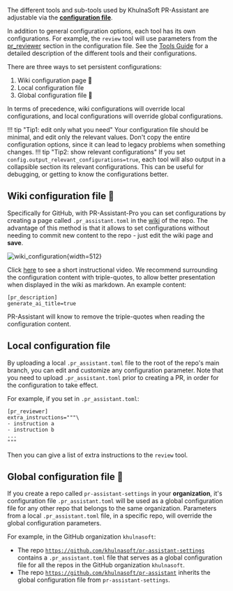The different tools and sub-tools used by KhulnaSoft PR-Assistant are adjustable via the **[configuration file](https://github.com/khulnasoft/pr-assistant/blob/main/pr_assistant/settings/configuration.toml)**.

In addition to general configuration options, each tool has its own configurations. For example, the `review` tool will use parameters from the [pr_reviewer](https://github.com/khulnasoft/pr-assistant/blob/main/pr_assistant/settings/configuration.toml#L16) section in the configuration file.
See the [Tools Guide](https://pr-assistant.github.io/Docs-PR-Assistant/tools/) for a detailed description of the different tools and their configurations.

There are three ways to set persistent configurations:

1. Wiki configuration page 💎
2. Local configuration file
3. Global configuration file 💎

In terms of precedence, wiki configurations will override local configurations, and local configurations will override global configurations.

!!! tip "Tip1: edit only what you need"
    Your configuration file should be minimal, and edit only the relevant values. Don't copy the entire configuration options, since it can lead to legacy problems when something changes.
!!! tip "Tip2: show relevant configurations"
    If you set `config.output_relevant_configurations=true`, each tool will also output in a collapsible section its relevant configurations. This can be useful for debugging, or getting to know the configurations better.

## Wiki configuration file 💎

Specifically for GitHub, with PR-Assistant-Pro you can set configurations by creating a page called `.pr_assistant.toml` in the [wiki](https://github.com/khulnasoft/pr-assistant/wiki/pr_assistant.toml) of the repo. 
The advantage of this method is that it allows to set configurations without needing to commit new content to the repo - just edit the wiki page and **save**.

![wiki_configuration](https://khulnasoft.com/images/pr_assistant/wiki_configuration.png){width=512}

Click [here](https://khulnasoft.com/images/pr_assistant/wiki_configuration_pr_assistant.mp4) to see a short instructional video. We recommend surrounding the configuration content with triple-quotes, to allow better presentation when displayed in the wiki as markdown.
An example content:

```
[pr_description]
generate_ai_title=true
```

PR-Assistant will know to remove the triple-quotes when reading the configuration content.

## Local configuration file

By uploading a local `.pr_assistant.toml` file to the root of the repo's main branch, you can edit and customize any configuration parameter. Note that you need to upload `.pr_assistant.toml` prior to creating a PR, in order for the configuration to take effect.

For example, if you set in `.pr_assistant.toml`:

```
[pr_reviewer]
extra_instructions="""\
- instruction a
- instruction b
...
"""
```

Then you can give a list of extra instructions to the `review` tool.


## Global configuration file 💎

If you create a repo called `pr-assistant-settings` in your **organization**, it's configuration file `.pr_assistant.toml` will be used as a global configuration file for any other repo that belongs to the same organization.
Parameters from a local `.pr_assistant.toml` file, in a specific repo, will override the global configuration parameters.

For example, in the GitHub organization `khulnasoft`:
- The repo [`https://github.com/khulnasoft/pr-assistant-settings`](https://github.com/khulnasoft/pr-assistant-settings/blob/main/.pr_assistant.toml) contains a `.pr_assistant.toml` file that serves as a global configuration file for all the repos in the GitHub organization `khulnasoft`.
- The repo [`https://github.com/khulnasoft/pr-assistant`](https://github.com/khulnasoft/pr-assistant/blob/main/.pr_assistant.toml) inherits the global configuration file from `pr-assistant-settings`.
